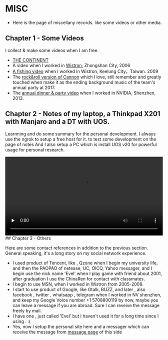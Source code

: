 MISC
================================
* Here is the page of miscellany records. like some videos or other media.

## Chapter 1 - Some Videos

I collect & make some videos when I am free.

* <a href="https://v.youku.com/v_show/id_XNzQxMjU2ODI0.html" target="_blank">THE CONTINENT</a>
* A video when I worked in <a href="https://v.youku.com/v_show/id_XMjQzODkyOA==.html" target="_blank">Wistron</a>, Zhongshan City, 2006
* <a href="https://v.youku.com/v_show/id_XMjM0Mzg0ODUy.html" target="_blank">A fishing video</a> when I worked in Wistron, Keelung City，Taiwan. 2009
* The <a href="https://v.youku.com/v_show/id_XMjMxNzU0MTk2.html" target="_blank">rock&roll version of Cannon</a> which I love, still remember and greatly touched when make it as the ending background music  of the team's annual party at 2017.
* The <a href="https://v.youku.com/v_show/id_XNTA1MjU2MTk2.html" target="_blank">annual dinner & party video</a> when I worked in NVIDIA, Shenzhen, 2013.

## Chapter 2 - Notes of my laptop, a Thinkpad X201 with Manjaro and a DT with UOS.

Learnning and do some summary for the personal development. I always use the ngrok to setup a free host for it. to test some development on the page of notes
And I also setup a PC which is install UOS v20 for powerful usage for personal research.

<video id="video" width="100%" controls="" preload="none">
<source id="mp4" src="http://www.evel.cn/post/upload/short.mp4" type="video/mp4">
</video>

<br>
## Chapter 3 - Others

Here are some contact references in addition to the previous section. General speaking, it's a long story on my social network experience.

* I used product of Tencent, like <i class="fa fa-qq" aria-hidden="true" style="color:blue"></i>, Qzone when I begin my university life, and then the PAOPAO of netease, UC, OICQ, Yahoo messager, and I begin use the nick name 'Evel' when I play game with friend about 2001, after graduation I use the ChinaRen for contact with classmates.
* I begin to use MSN, <i class="fa fa-skype" aria-hidden="true"></i> when I worked in Wistron from 2005-2009.
* I start to use product of Google, like Gtalk, BUZZ, and later <i class="fa fa-google-plus"></i>, also facebook <i class="fa fa-facebook-official" aria-hidden="true" style="color:blue"></i>, twitter <i class="fa fa-twitter"></i>, whatsapp <i class="fa fa-whatsapp" aria-hidden="true"></i>, telegram<i class="fa fa-telegram" aria-hidden="true"></i> when I worked in NV shenzhen, and keep my Google Voice number +1 5708800119 by now, maybe you can leave a message if you are abroad. Sure I can reveive the message freely by mail.
* I have one <i class="fa fa-weibo" style="color:red"></i>, just called 'Evel' but I haven't used it for a long time since I using <i class="fa fa-weixin" style="color:green"></i>. :(
* Yes, now I setup the personal site here and a messager which can receive the message from <a href="https://www.evel.cn/msg.html" target="_blank">message page</a> of this side